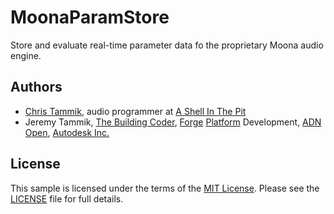 # MoonaParamStore

Store and evaluate real-time parameter data fo the proprietary Moona audio engine.


## Authors

- [Chris Tammik](https://github.com/chtammik), audio programmer at [A Shell In The Pit](http://www.ashellinthepit.com/)
- Jeremy Tammik,
[The Building Coder](http://thebuildingcoder.typepad.com),
[Forge](http://forge.autodesk.com) [Platform](https://developer.autodesk.com) Development,
[ADN](http://www.autodesk.com/adn)
[Open](http://www.autodesk.com/adnopen),
[Autodesk Inc.](http://www.autodesk.com)


## License

This sample is licensed under the terms of the [MIT License](http://opensource.org/licenses/MIT).
Please see the [LICENSE](LICENSE) file for full details.
